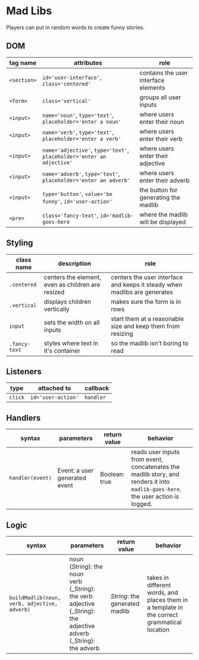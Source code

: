 # Mad Libs

Players can put in random words to create funny stories.

## DOM

| tag name    | attributes                                                            | role                                 |
| ----------- | --------------------------------------------------------------------- | ------------------------------------ |
| `<section>` | `id='user-interface'`, `class='centered'`                             | contains the user interface elements |
| `<form>`    | `class='vertical'`                                                    | groups all user inputs               |
| `<input>`   | `name='noun'`, `type='text'`, `placeholder='enter a noun'`            | where users enter their noun         |
| `<input>`   | `name='verb'`, `type='text'`, `placeholder='enter a verb'`            | where users enter their verb         |
| `<input>`   | `name='adjective'`, `type='text'`, `placeholder='enter an adjective'` | where users enter their adjective    |
| `<input>`   | `name='adverb'`, `type='text'`, `placeholder='enter an adverb'`       | where users enter their adverb       |
| `<input>`   | `type='button'`, `value='be funny'`, `id='user-action'`               | the button for generating the madlib |
| `<pre>`     | `class='fancy-text'`, `id='madlib-goes-here`                          | where the madlib will be displayed   |

## Styling

| class name    | description                                       | role                                                                      |
| ------------- | ------------------------------------------------- | ------------------------------------------------------------------------- |
| `.centered`   | centers the element, even as children are resized | centers the user interface and keeps it steady when madlibs are generates |
| `.vertical`   | displays children vertically                      | makes sure the form is in rows                                            |
| `input`       | sets the width on all inputs                      | start them at a reasonable size and keep them from resizing               |
| `.fancy-text` | styles where text in it's container               | so the madlib isn't boring to read                                        |

## Listeners

| type    | attached to        | callback  |
| ------- | ------------------ | --------- |
| `click` | `id='user-action'` | `handler` |

## Handlers

| syntax           | parameters                    | return value  | behavior                                                                                                                        |
| ---------------- | ----------------------------- | ------------- | ------------------------------------------------------------------------------------------------------------------------------- |
| `handler(event)` | Event: a user generated event | Boolean: true | reads user inputs from event, concatenates the madlib story, and renders it into `madlib-goes-here`. the user action is logged. |

## Logic

| syntax                                       | parameters                                                                                                                           | return value                   | behavior                                                                                    |
| -------------------------------------------- | ------------------------------------------------------------------------------------------------------------------------------------ | ------------------------------ | ------------------------------------------------------------------------------------------- |
| `buildMadlib(noun, verb, adjective, adverb)` | noun (_String_): the noun <br> verb (\_String): the verb <br> adjective (\_String): the adjective <br> adverb (\_String): the adverb | _String_: the generated madlib | takes in different words, and places them in a template in the correct grammatical location |
